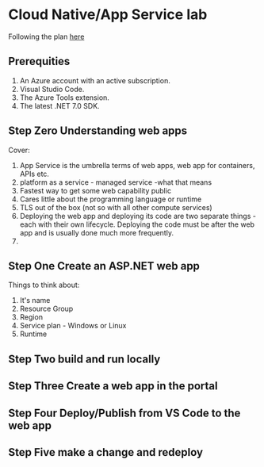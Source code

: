 # Cloud Native/App Service lab
Following the plan [here](https://learn.microsoft.com/en-us/azure/app-service/quickstart-dotnetcore?tabs=net70&pivots=development-environment-vscode)

## Prerequities
1. An Azure account with an active subscription.
2. Visual Studio Code.
3. The Azure Tools extension.
4. The latest .NET 7.0 SDK.

## Step Zero Understanding web apps
Cover:
1. App Service is the umbrella terms of web apps, web app for containers, APIs etc.
2. platform as a service - managed service -what that means
3. Fastest way to get some web capability public
4. Cares little about the programming language or runtime
5. TLS out of the box (not so with all other compute services)
6. Deploying the web app and deploying its code are two separate things - each with their own lifecycle. Deploying the code must be after the web app and is usually done much more frequently.
7. 

   
## Step One Create an ASP.NET web app

Things to think about:
1. It's name
2. Resource Group
3. Region
4. Service plan - Windows or Linux
5. Runtime

## Step Two build and run locally

## Step Three Create a web app in the portal

## Step Four Deploy/Publish from VS Code to the web app

## Step Five make a change and redeploy

